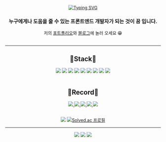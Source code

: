 <br><br>
<div align=center>

[![Typing SVG](https://readme-typing-svg.demolab.com?font=Fira+Code&size=25&pause=1000&color=4D5AF7&center=true&vCenter=true&width=435&lines=Hello%F0%9F%91%8B++I'm+Huiseong.;Front-End+Developer+%E2%9D%A3;Web+Developer+%E2%9D%A3;%F0%9F%8F%AB+BSSM+3)](https://git.io/typing-svg)
### 누구에게나 도움을 줄 수 있는 프론트엔드 개발자가 되는 것이 **꿈** 입니다.

저의 [포트폴리오](https://wandering-confidence-5d5.notion.site/8ddc897fb4ac456b902e4b576fa3fe75?pvs=4)와 [블로그](https://huise0ng.tistory.com/)에 놀러 오세요 😁
<br><br>
</div>

---

<div align=center>
<h2>🔨Stack🔨</h2>
<img src="https://img.shields.io/badge/C-A8B9CC?style=flat-square&logo=c&logoColor=white"/>
<img src="https://img.shields.io/badge/C++-00599C?style=flat-square&logo=cplusplus&logoColor=white"/>
<img src="https://img.shields.io/badge/Python-3776AB?style=flat-square&logo=python&logoColor=white"/>
<img src="https://img.shields.io/badge/Html5-E34F26?style=flat-square&logo=html5&logoColor=white"/>
<img src="https://img.shields.io/badge/CSS3-1572B6?style=flat-square&logo=css3&logoColor=white"/>
<img src="https://img.shields.io/badge/Sass-CC6699?style=flat-square&logo=sass&logoColor=white"/>
<img src="https://img.shields.io/badge/Javascript-F7DF1E?style=flat-square&logo=javascript&logoColor=white"/>
<img src="https://img.shields.io/badge/React-61DAFB?style=flat-square&logo=react&logoColor=white"/>
<img src="https://img.shields.io/badge/Oracle-F80000?style=flat-square&logo=oracle&logoColor=white"/>
<br><br>
<h2>💫Record💫</h2>
<a href="https://github.com/huise0ng"><img src="https://img.shields.io/badge/Github-181717?style=flat-square&logo=github&logoColor=white"/>
<a href="https://huise0ng.tistory.com/"><img src="https://img.shields.io/badge/Tistory-000000?style=flat-square&logo=tistory&logoColor=white"/>
<a href="https://www.notion.so/8ddc897fb4ac456b902e4b576fa3fe75?pvs=4"><img src="https://img.shields.io/badge/Notion-000000?style=flat-square&logo=notion&logoColor=white"/>
<img src="https://img.shields.io/badge/huiseong2785@naver.com-03C75A?style=flat-square&logo=naver&logoColor=white"/>
<a href="https://www.instagram.com/huise0ng/"><img src="https://img.shields.io/badge/instagram-E4405F?style=flat-square&logo=instagram&logoColor=white"/>
<br><br>

<a href="https://hits.seeyoufarm.com"><img src="https://hits.seeyoufarm.com/api/count/incr/badge.svg?url=https%3A%2F%2Fgithub.com%2Fhuise0ng&count_bg=%23FFC2CA&title_bg=%23555555&icon=github.svg&icon_color=%23E7E7E7&title=Github&edge_flat=false"/></a>
[![Solved.ac
프로필](http://mazassumnida.wtf/api/mini/generate_badge?boj=huiseong2785)](https://solved.ac/huiseong2785)
</div>

---

<div align=center>
    
![](http://github-profile-summary-cards.vercel.app/api/cards/profile-details?username=huise0ng&theme=default)
![](http://github-profile-summary-cards.vercel.app/api/cards/repos-per-language?username=huise0ng&theme=default)
![](http://github-profile-summary-cards.vercel.app/api/cards/stats?username=huise0ng&theme=default)

</div>
